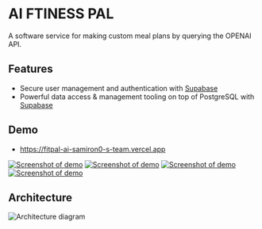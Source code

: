 # AI FTINESS PAL

A software service for making custom meal plans by querying the OPENAI API.

## Features

- Secure user management and authentication with [Supabase](https://supabase.io/docs/guides/auth)
- Powerful data access & management tooling on top of PostgreSQL with [Supabase](https://supabase.io/docs/guides/database)

## Demo

-  https://fitpal-ai-samiron0-s-team.vercel.app

[![Screenshot of demo](./public/demo1.png)](https://fitpal-ai-samiron0-s-team.vercel.app)
[![Screenshot of demo](./public/demo2.png)](https://fitpal-ai-samiron0-s-team.vercel.app)
[![Screenshot of demo](./public/demo3.png)](https://fitpal-ai-samiron0-s-team.vercel.app)
[![Screenshot of demo](./public/demo4.png)](https://fitpal-ai-samiron0-s-team.vercel.app)


## Architecture

![Architecture diagram](./public/architecture_diagram.svg)

